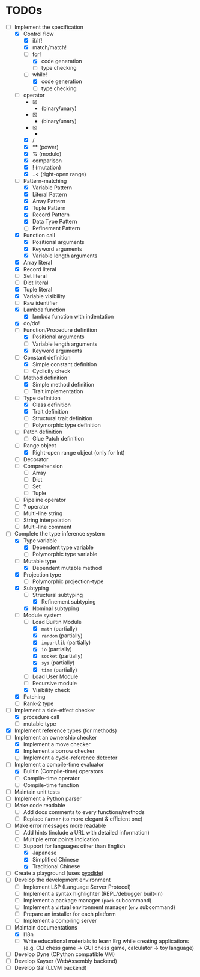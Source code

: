 # TODOs

* [ ] Implement the specification
  * [x] Control flow
    * [x] if/if!
    * [x] match/match!
    * [ ] for!
      * [x] code generation
      * [ ] type checking
    * [ ] while!
      * [x] code generation
      * [ ] type checking
  * [ ] operator
    * [x] + (binary/unary)
    * [x] - (binary/unary)
    * [x] *
    * [x] /
    * [x] ** (power)
    * [x] % (modulo)
    * [x] comparison
    * [x] ! (mutation)
    * [x] ..< (right-open range)
  * [ ] Pattern-matching
    * [x] Variable Pattern
    * [x] Literal Pattern
    * [x] Array Pattern
    * [x] Tuple Pattern
    * [x] Record Pattern
    * [x] Data Type Pattern
    * [ ] Refinement Pattern
  * [x] Function call
    * [x] Positional arguments
    * [x] Keyword arguments
    * [x] Variable length arguments
  * [x] Array literal
  * [x] Record literal
  * [ ] Set literal
  * [ ] Dict literal
  * [x] Tuple literal
  * [x] Variable visibility
  * [ ] Raw identifier
  * [x] Lambda function
    * [x] lambda function with indentation
  * [x] do/do!
  * [ ] Function/Procedure definition
    * [x] Positional arguments
    * [ ] Variable length arguments
    * [x] Keyword arguments
  * [ ] Constant definition
    * [x] Simple constant definition
    * [ ] Cyclicity check
  * [ ] Method definition
    * [x] Simple method definition
    * [ ] Trait implementation
  * [ ] Type definition
    * [x] Class definition
    * [x] Trait definition
    * [ ] Structural trait definition
    * [ ] Polymorphic type definition
  * [ ] Patch definition
    * [ ] Glue Patch definition
  * [ ] Range object
    * [x] Right-open range object (only for Int)
  * [ ] Decorator
  * [ ] Comprehension
    * [ ] Array
    * [ ] Dict
    * [ ] Set
    * [ ] Tuple
  * [ ] Pipeline operator
  * [ ] ? operator
  * [ ] Multi-line string
  * [ ] String interpolation
  * [ ] Multi-line comment
* [ ] Complete the type inference system
  * [x] Type variable
    * [x] Dependent type variable
    * [ ] Polymorphic type variable
  * [ ] Mutable type
    * [x] Dependent mutable method
  * [x] Projection type
    * [ ] Polymorphic projection-type
  * [x] Subtyping
    * [ ] Structural subtyping
      * [x] Refinement subtyping
    * [x] Nominal subtyping
  * [ ] Module system
    * [ ] Load Builtin Module
      * [x] `math` (partially)
      * [x] `random` (partially)
      * [x] `importlib` (partially)
      * [x] `io` (partially)
      * [x] `socket` (partially)
      * [x] `sys` (partially)
      * [x] `time` (partially)
    * [ ] Load User Module
    * [ ] Recursive module
    * [x] Visibility check
  * [x] Patching
  * [ ] Rank-2 type
* [ ] Implement a side-effect checker
  * [x] procedure call
  * [ ] mutable type
* [x] Implement reference types (for methods)
* [ ] Implement an ownership checker
  * [x] Implement a move checker
  * [x] Implement a borrow checker
  * [ ] Implement a cycle-reference detector
* [ ] Implement a compile-time evaluator
  * [x] Builtin (Compile-time) operators
  * [ ] Compile-time operator
  * [ ] Compile-time function
* [ ] Maintain unit tests
* [ ] Implement a Python parser
* [ ] Make code readable
  * [ ] Add docs comments to every functions/methods
  * [ ] Replace `Parser` (to more elegant & efficient one)
* [ ] Make error messages more readable
  * [ ] Add hints (include a URL with detailed information)
  * [ ] Multiple error points indication
  * [ ] Support for languages other than English
    * [x] Japanese
    * [x] Simplified Chinese
    * [x] Traditional Chinese
* [ ] Create a playground (uses [pyodide](https://github.com/pyodide/pyodide))
* [ ] Develop the development environment
  * [ ] Implement LSP (Language Server Protocol)
  * [ ] Implement a syntax highlighter (REPL/debugger built-in)
  * [ ] Implement a package manager (`pack` subcommand)
  * [ ] Implement a virtual environment manager (`env` subcommand)
  * [ ] Prepare an installer for each platform
  * [ ] Implement a compiling server
* [ ] Maintain documentations
  * [x] I18n
  * [ ] Write educational materials to learn Erg while creating applications (e.g. CLI chess game -> GUI chess game, calculator -> toy language)
* [ ] Develop Dyne (CPython compatible VM)
* [ ] Develop Kayser (WebAssembly backend)
* [ ] Develop Gal (LLVM backend)

